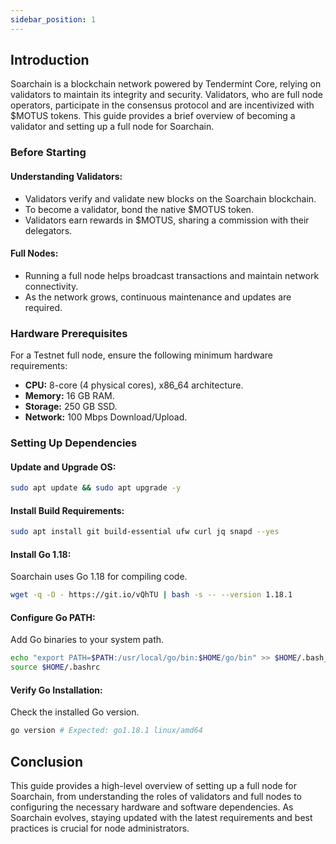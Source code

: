 ```yaml
---
sidebar_position: 1
---
```


## Introduction

Soarchain is a blockchain network powered by Tendermint Core, relying on validators to maintain its integrity and security. Validators, who are full node operators, participate in the consensus protocol and are incentivized with $MOTUS tokens. This guide provides a brief overview of becoming a validator and setting up a full node for Soarchain.

### Before Starting

#### Understanding Validators:
- Validators verify and validate new blocks on the Soarchain blockchain.
- To become a validator, bond the native $MOTUS token.
- Validators earn rewards in $MOTUS, sharing a commission with their delegators.

#### Full Nodes:
- Running a full node helps broadcast transactions and maintain network connectivity.
- As the network grows, continuous maintenance and updates are required.

### Hardware Prerequisites

For a Testnet full node, ensure the following minimum hardware requirements:

- **CPU:** 8-core (4 physical cores), x86_64 architecture.
- **Memory:** 16 GB RAM.
- **Storage:** 250 GB SSD.
- **Network:** 100 Mbps Download/Upload.

### Setting Up Dependencies

#### Update and Upgrade OS:

```bash
sudo apt update && sudo apt upgrade -y
```

#### Install Build Requirements:

```bash
sudo apt install git build-essential ufw curl jq snapd --yes
```

#### Install Go 1.18:

Soarchain uses Go 1.18 for compiling code.

```bash
wget -q -O - https://git.io/vQhTU | bash -s -- --version 1.18.1
```

#### Configure Go PATH:

Add Go binaries to your system path.

```bash
echo "export PATH=$PATH:/usr/local/go/bin:$HOME/go/bin" >> $HOME/.bash_profile
source $HOME/.bashrc
```

#### Verify Go Installation:

Check the installed Go version.

```bash
go version # Expected: go1.18.1 linux/amd64
```

## Conclusion

This guide provides a high-level overview of setting up a full node for Soarchain, from understanding the roles of validators and full nodes to configuring the necessary hardware and software dependencies. As Soarchain evolves, staying updated with the latest requirements and best practices is crucial for node administrators.